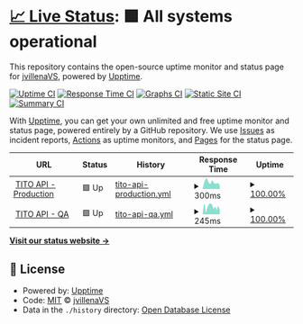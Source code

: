# [📈 Live Status](https://jvillenaVS.github.io/tito): <!--live status--> **🟩 All systems operational**

This repository contains the open-source uptime monitor and status page for [jvillenaVS](https://jvillenaVS.github.io/tito), powered by [Upptime](https://github.com/upptime/upptime).

[![Uptime CI](https://github.com/jvillenaVS/tito/workflows/Uptime%20CI/badge.svg)](https://github.com/jvillenaVS/tito/actions?query=workflow%3A%22Uptime+CI%22)
[![Response Time CI](https://github.com/jvillenaVS/tito/workflows/Response%20Time%20CI/badge.svg)](https://github.com/jvillenaVS/tito/actions?query=workflow%3A%22Response+Time+CI%22)
[![Graphs CI](https://github.com/jvillenaVS/tito/workflows/Graphs%20CI/badge.svg)](https://github.com/jvillenaVS/tito/actions?query=workflow%3A%22Graphs+CI%22)
[![Static Site CI](https://github.com/jvillenaVS/tito/workflows/Static%20Site%20CI/badge.svg)](https://github.com/jvillenaVS/tito/actions?query=workflow%3A%22Static+Site+CI%22)
[![Summary CI](https://github.com/jvillenaVS/tito/workflows/Summary%20CI/badge.svg)](https://github.com/jvillenaVS/tito/actions?query=workflow%3A%22Summary+CI%22)

With [Upptime](https://upptime.js.org), you can get your own unlimited and free uptime monitor and status page, powered entirely by a GitHub repository. We use [Issues](https://github.com/jvillenaVS/tito/issues) as incident reports, [Actions](https://github.com/jvillenaVS/tito/actions) as uptime monitors, and [Pages](https://jvillenaVS.github.io/tito) for the status page.

<!--start: status pages-->
<!-- This summary is generated by Upptime (https://github.com/upptime/upptime) -->
<!-- Do not edit this manually, your changes will be overwritten -->
<!-- prettier-ignore -->
| URL | Status | History | Response Time | Uptime |
| --- | ------ | ------- | ------------- | ------ |
| <img alt="" src="https://icons.duckduckgo.com/ip3/api-prod.titoapp.org.ico" height="13"> [TITO API - Production](https://api-prod.titoapp.org/ping) | 🟩 Up | [tito-api-production.yml](https://github.com/jvillenaVS/tito/commits/HEAD/history/tito-api-production.yml) | <details><summary><img alt="Response time graph" src="./graphs/tito-api-production/response-time-week.png" height="20"> 300ms</summary><br><a href="https://jvillenaVS.github.io/tito/history/tito-api-production"><img alt="Response time 283" src="https://img.shields.io/endpoint?url=https%3A%2F%2Fraw.githubusercontent.com%2FjvillenaVS%2Ftito%2FHEAD%2Fapi%2Ftito-api-production%2Fresponse-time.json"></a><br><a href="https://jvillenaVS.github.io/tito/history/tito-api-production"><img alt="24-hour response time 452" src="https://img.shields.io/endpoint?url=https%3A%2F%2Fraw.githubusercontent.com%2FjvillenaVS%2Ftito%2FHEAD%2Fapi%2Ftito-api-production%2Fresponse-time-day.json"></a><br><a href="https://jvillenaVS.github.io/tito/history/tito-api-production"><img alt="7-day response time 300" src="https://img.shields.io/endpoint?url=https%3A%2F%2Fraw.githubusercontent.com%2FjvillenaVS%2Ftito%2FHEAD%2Fapi%2Ftito-api-production%2Fresponse-time-week.json"></a><br><a href="https://jvillenaVS.github.io/tito/history/tito-api-production"><img alt="30-day response time 283" src="https://img.shields.io/endpoint?url=https%3A%2F%2Fraw.githubusercontent.com%2FjvillenaVS%2Ftito%2FHEAD%2Fapi%2Ftito-api-production%2Fresponse-time-month.json"></a><br><a href="https://jvillenaVS.github.io/tito/history/tito-api-production"><img alt="1-year response time 283" src="https://img.shields.io/endpoint?url=https%3A%2F%2Fraw.githubusercontent.com%2FjvillenaVS%2Ftito%2FHEAD%2Fapi%2Ftito-api-production%2Fresponse-time-year.json"></a></details> | <details><summary><a href="https://jvillenaVS.github.io/tito/history/tito-api-production">100.00%</a></summary><a href="https://jvillenaVS.github.io/tito/history/tito-api-production"><img alt="All-time uptime 99.81%" src="https://img.shields.io/endpoint?url=https%3A%2F%2Fraw.githubusercontent.com%2FjvillenaVS%2Ftito%2FHEAD%2Fapi%2Ftito-api-production%2Fuptime.json"></a><br><a href="https://jvillenaVS.github.io/tito/history/tito-api-production"><img alt="24-hour uptime 100.00%" src="https://img.shields.io/endpoint?url=https%3A%2F%2Fraw.githubusercontent.com%2FjvillenaVS%2Ftito%2FHEAD%2Fapi%2Ftito-api-production%2Fuptime-day.json"></a><br><a href="https://jvillenaVS.github.io/tito/history/tito-api-production"><img alt="7-day uptime 100.00%" src="https://img.shields.io/endpoint?url=https%3A%2F%2Fraw.githubusercontent.com%2FjvillenaVS%2Ftito%2FHEAD%2Fapi%2Ftito-api-production%2Fuptime-week.json"></a><br><a href="https://jvillenaVS.github.io/tito/history/tito-api-production"><img alt="30-day uptime 100.00%" src="https://img.shields.io/endpoint?url=https%3A%2F%2Fraw.githubusercontent.com%2FjvillenaVS%2Ftito%2FHEAD%2Fapi%2Ftito-api-production%2Fuptime-month.json"></a><br><a href="https://jvillenaVS.github.io/tito/history/tito-api-production"><img alt="1-year uptime 99.81%" src="https://img.shields.io/endpoint?url=https%3A%2F%2Fraw.githubusercontent.com%2FjvillenaVS%2Ftito%2FHEAD%2Fapi%2Ftito-api-production%2Fuptime-year.json"></a></details>
| <img alt="" src="https://icons.duckduckgo.com/ip3/api-qa.titoapp.org.ico" height="13"> [TITO API - QA](https://api-qa.titoapp.org/ping) | 🟩 Up | [tito-api-qa.yml](https://github.com/jvillenaVS/tito/commits/HEAD/history/tito-api-qa.yml) | <details><summary><img alt="Response time graph" src="./graphs/tito-api-qa/response-time-week.png" height="20"> 245ms</summary><br><a href="https://jvillenaVS.github.io/tito/history/tito-api-qa"><img alt="Response time 260" src="https://img.shields.io/endpoint?url=https%3A%2F%2Fraw.githubusercontent.com%2FjvillenaVS%2Ftito%2FHEAD%2Fapi%2Ftito-api-qa%2Fresponse-time.json"></a><br><a href="https://jvillenaVS.github.io/tito/history/tito-api-qa"><img alt="24-hour response time 317" src="https://img.shields.io/endpoint?url=https%3A%2F%2Fraw.githubusercontent.com%2FjvillenaVS%2Ftito%2FHEAD%2Fapi%2Ftito-api-qa%2Fresponse-time-day.json"></a><br><a href="https://jvillenaVS.github.io/tito/history/tito-api-qa"><img alt="7-day response time 245" src="https://img.shields.io/endpoint?url=https%3A%2F%2Fraw.githubusercontent.com%2FjvillenaVS%2Ftito%2FHEAD%2Fapi%2Ftito-api-qa%2Fresponse-time-week.json"></a><br><a href="https://jvillenaVS.github.io/tito/history/tito-api-qa"><img alt="30-day response time 264" src="https://img.shields.io/endpoint?url=https%3A%2F%2Fraw.githubusercontent.com%2FjvillenaVS%2Ftito%2FHEAD%2Fapi%2Ftito-api-qa%2Fresponse-time-month.json"></a><br><a href="https://jvillenaVS.github.io/tito/history/tito-api-qa"><img alt="1-year response time 260" src="https://img.shields.io/endpoint?url=https%3A%2F%2Fraw.githubusercontent.com%2FjvillenaVS%2Ftito%2FHEAD%2Fapi%2Ftito-api-qa%2Fresponse-time-year.json"></a></details> | <details><summary><a href="https://jvillenaVS.github.io/tito/history/tito-api-qa">100.00%</a></summary><a href="https://jvillenaVS.github.io/tito/history/tito-api-qa"><img alt="All-time uptime 99.88%" src="https://img.shields.io/endpoint?url=https%3A%2F%2Fraw.githubusercontent.com%2FjvillenaVS%2Ftito%2FHEAD%2Fapi%2Ftito-api-qa%2Fuptime.json"></a><br><a href="https://jvillenaVS.github.io/tito/history/tito-api-qa"><img alt="24-hour uptime 100.00%" src="https://img.shields.io/endpoint?url=https%3A%2F%2Fraw.githubusercontent.com%2FjvillenaVS%2Ftito%2FHEAD%2Fapi%2Ftito-api-qa%2Fuptime-day.json"></a><br><a href="https://jvillenaVS.github.io/tito/history/tito-api-qa"><img alt="7-day uptime 100.00%" src="https://img.shields.io/endpoint?url=https%3A%2F%2Fraw.githubusercontent.com%2FjvillenaVS%2Ftito%2FHEAD%2Fapi%2Ftito-api-qa%2Fuptime-week.json"></a><br><a href="https://jvillenaVS.github.io/tito/history/tito-api-qa"><img alt="30-day uptime 99.80%" src="https://img.shields.io/endpoint?url=https%3A%2F%2Fraw.githubusercontent.com%2FjvillenaVS%2Ftito%2FHEAD%2Fapi%2Ftito-api-qa%2Fuptime-month.json"></a><br><a href="https://jvillenaVS.github.io/tito/history/tito-api-qa"><img alt="1-year uptime 99.88%" src="https://img.shields.io/endpoint?url=https%3A%2F%2Fraw.githubusercontent.com%2FjvillenaVS%2Ftito%2FHEAD%2Fapi%2Ftito-api-qa%2Fuptime-year.json"></a></details>

<!--end: status pages-->

[**Visit our status website →**](https://jvillenaVS.github.io/tito)

## 📄 License

- Powered by: [Upptime](https://github.com/upptime/upptime)
- Code: [MIT](./LICENSE) © [jvillenaVS](https://jvillenaVS.github.io/tito)
- Data in the `./history` directory: [Open Database License](https://opendatacommons.org/licenses/odbl/1-0/)
